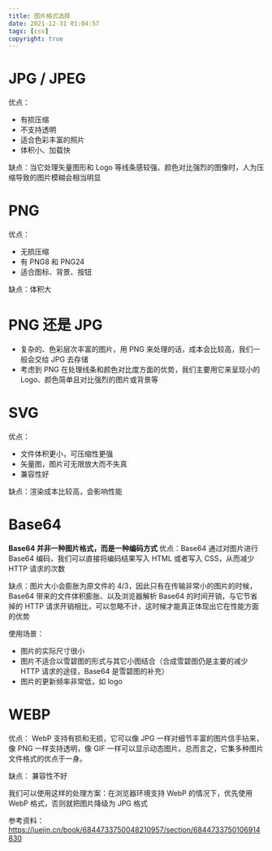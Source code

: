 ```yaml
---
title: 图片格式选择
date: 2021-12-31 01:04:57
tags: [css]
copyright: true
---
```

# JPG / JPEG
优点：
- 有损压缩
- 不支持透明
- 适合色彩丰富的照片
- 体积小、加载快

缺点：当它处理矢量图形和 Logo 等线条感较强、颜色对比强烈的图像时，人为压缩导致的图片模糊会相当明显

# PNG
优点：
- 无损压缩
- 有 PNG8 和 PNG24
- 适合图标、背景、按钮

缺点：体积大

# PNG 还是 JPG
- 复杂的、色彩层次丰富的图片，用 PNG 来处理的话，成本会比较高，我们一般会交给 JPG 去存储
- 考虑到 PNG 在处理线条和颜色对比度方面的优势，我们主要用它来呈现小的 Logo、颜色简单且对比强烈的图片或背景等

# SVG
优点：
- 文件体积更小，可压缩性更强
- 矢量图，图片可无限放大而不失真
- 兼容性好

缺点：渲染成本比较高，会影响性能

# Base64
**Base64 并非一种图片格式，而是一种编码方式**
优点：Base64 通过对图片进行 Base64 编码，我们可以直接将编码结果写入 HTML 或者写入 CSS，从而减少 HTTP 请求的次数

缺点：图片大小会膨胀为原文件的 4/3，因此只有在传输非常小的图片的时候，Base64 带来的文件体积膨胀、以及浏览器解析 Base64 的时间开销，与它节省掉的 HTTP 请求开销相比，可以忽略不计，这时候才能真正体现出它在性能方面的优势

使用场景：
- 图片的实际尺寸很小
- 图片不适合以雪碧图的形式与其它小图结合（合成雪碧图仍是主要的减少 HTTP 请求的途径，Base64 是雪碧图的补充）
- 图片的更新频率非常低，如 logo

# WEBP
优点：
WebP 支持有损和无损，它可以像 JPG 一样对细节丰富的图片信手拈来，像 PNG 一样支持透明，像 GIF 一样可以显示动态图片。总而言之，它集多种图片文件格式的优点于一身。

缺点：
兼容性不好

我们可以使用这样的处理方案：在浏览器环境支持 WebP 的情况下，优先使用 WebP 格式，否则就把图片降级为 JPG 格式

参考资料：
https://juejin.cn/book/6844733750048210957/section/6844733750106914830